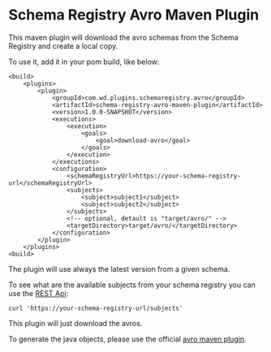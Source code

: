 # Schema Registry Avro Maven Plugin

This maven plugin will download the avro schemas from the Schema Registry and create a local copy.

To use it, add it in your pom build, like below:

```
<build>
    <plugins>
        <plugin>
            <groupId>com.wd.plugins.schemaregistry.avro</groupId>
            <artifactId>schema-registry-avro-maven-plugin</artifactId>
            <version>1.0.0-SNAPSHOT</version>
            <executions>
                <execution>
                    <goals>
                        <goal>download-avro</goal>
                    </goals>
                </execution>
            </executions>
            <configuration>
                <schemaRegistryUrl>https://your-schema-registry-url</schemaRegistryUrl>
                <subjects>
                    <subject>subject1</subject>
                    <subject>subject2</subject>
                </subjects>
                <!-- optional, detault is "target/avro/" -->
                <targetDirectory>target/avro/</targetDirectory>
            </configuration>
        </plugin>
    </plugins>
<build>
```

The plugin will use always the latest version from a given schema.

To see what are the available subjects from your schema registry you can use the [REST Api](https://docs.confluent.io/current/schema-registry/develop/api.html):

```
curl 'https://your-schema-registry-url/subjects'
```

This plugin will just download the avros.

To generate the java objects, please use the official [avro maven plugin](https://avro.apache.org/docs/current/gettingstartedjava.html).